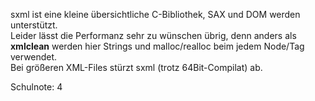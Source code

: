 sxml ist eine kleine übersichtliche C-Bibliothek, SAX und DOM werden unterstützt.  
Leider lässt die Performanz sehr zu wünschen übrig, denn anders als **xmlclean** werden hier Strings und malloc/realloc beim jedem Node/Tag verwendet.  
Bei größeren XML-Files stürzt sxml (trotz 64Bit-Compilat) ab.  

Schulnote: 4
